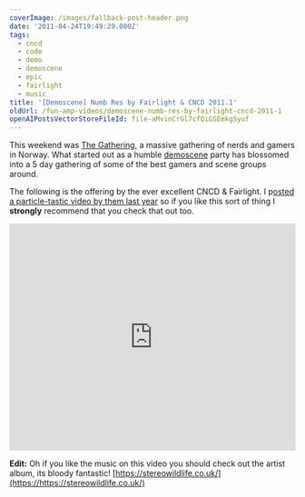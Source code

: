 ```yaml
---
coverImage: /images/fallback-post-header.png
date: '2011-04-24T19:49:29.000Z'
tags:
  - cncd
  - code
  - demo
  - demoscene
  - epic
  - fairlight
  - music
title: '[Demoscene] Numb Res by Fairlight & CNCD 2011.1'
oldUrl: /fun-amp-videos/demoscene-numb-res-by-fairlight-cncd-2011-1
openAIPostsVectorStoreFileId: file-aMvinCrGl7cfQiGSEmkgSyuf
---
```


This weekend was [The Gathering](https://www.demoparty.net/the-gathering-2011/), a massive gathering of nerds and gamers in Norway. What started out as a humble [demoscene](https://demoscene.org) party has blossomed into a 5 day gathering of some of the best gamers and scene groups around.

<!-- more -->

The following is the offering by the ever excellent CNCD &amp; Fairlight. I p[osted a particle-tastic video by them last year](/posts/assembly-2010-cncd-fairlight-demo/) so if you like this sort of thing I **strongly** recommend that you check that out too.

<iframe width="100%" height="400" src="https://www.youtube.com/embed/wPdYfn9_dIM" frameborder="0" allow="accelerometer; autoplay; clipboard-write; encrypted-media; gyroscope; picture-in-picture" allowfullscreen></iframe>

**Edit:** Oh if you like the music on this video you should check out the artist album, its bloody fantastic! [https://stereowildlife.co.uk/](https://https://stereowildlife.co.uk/)
